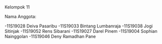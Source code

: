 Kelompok 11

Nama Anggota:

-11S19028	Deiva Pasaribu
-11S19033	Bintang Lumbanraja
-11S19038	Jogi Sitinjak
-11S19052	Rens Sibarani
-11S19027	Darel Pinem
-11S19004	Sophian Nainggolan
-11S19046	Deny Ramadhan Pane
